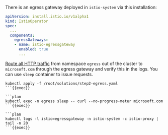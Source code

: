 There is an egress gateway deployed in `istio-system` via this installation:

```yaml
apiVersion: install.istio.io/v1alpha1
kind: IstioOperator
spec:
  ...
  components:
    egressGateways:
    - name: istio-egressgateway
      enabled: true
      ...
```

[Route all HTTP traffic](https://istio.io/latest/docs/tasks/traffic-management/egress/egress-gateway/) from namespace `egress` out of the cluster to `microsoft.com` through the egress gateway and verify this in the logs. You can use `sleep` container to issue requests.

```plan
kubectl apply -f /root/solutions/step2-egress.yaml
```{{exec}}

```plan
kubectl exec -n egress sleep -- curl --no-progress-meter microsoft.com
```{{exec}}

```plan
kubectl logs -l istio=egressgateway -n istio-system -c istio-proxy | tail -n 20
```{{exec}}